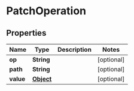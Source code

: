 
# PatchOperation

## Properties
Name | Type | Description | Notes
------------ | ------------- | ------------- | -------------
**op** | **String** |  |  [optional]
**path** | **String** |  |  [optional]
**value** | [**Object**](.md) |  |  [optional]



